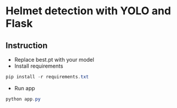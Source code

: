 # Helmet detection with YOLO and Flask

## Instruction
- Replace best.pt with your model
- Install requirements
```powershell
pip install -r requirements.txt
```
- Run app
```powershell
python app.py
```
